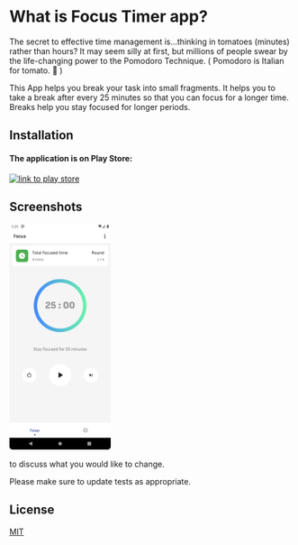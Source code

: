 
# What is Focus Timer app?

The secret to effective time management is...thinking in tomatoes (minutes) rather than hours? It may seem silly at first, but millions of people swear by the life-changing power to the Pomodoro Technique. ( Pomodoro is Italian for tomato. 🍅 )

This App helps you break your task into small fragments. It helps you to take a break after every 25 minutes so that you can focus for a longer time. Breaks help you stay focused for longer periods.

## Installation


#### The application is on Play Store:

[![link to play store](https://play.google.com/intl/en_us/badges/static/images/badges/en_badge_web_generic.png)](https://play.google.com/store/apps/details?id=com.mmstq.pomo.pomodoro)




## Screenshots

<img src="screenshots/ss5.png" width="180">

to discuss what you would like to change.

Please make sure to update tests as appropriate.

## License

[MIT](https://choosealicense.com/licenses/mit/)

